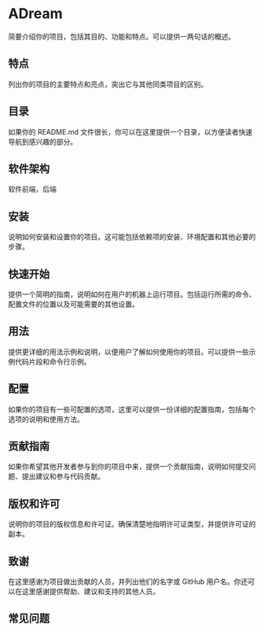 # ADream

简要介绍你的项目，包括其目的、功能和特点。可以提供一两句话的概述。

## 特点

列出你的项目的主要特点和亮点，突出它与其他同类项目的区别。

## 目录

如果你的 README.md 文件很长，你可以在这里提供一个目录，以方便读者快速导航到感兴趣的部分。

## 软件架构

软件前端，后端

## 安装

说明如何安装和设置你的项目。这可能包括依赖项的安装、环境配置和其他必要的步骤。

## 快速开始

提供一个简明的指南，说明如何在用户的机器上运行项目。包括运行所需的命令、配置文件的位置以及可能需要的其他设置。

## 用法

提供更详细的用法示例和说明，以便用户了解如何使用你的项目。可以提供一些示例代码片段和命令行示例。

## 配置

如果你的项目有一些可配置的选项，这里可以提供一份详细的配置指南，包括每个选项的说明和使用方法。

## 贡献指南

如果你希望其他开发者参与到你的项目中来，提供一个贡献指南，说明如何提交问题、提出建议和参与代码贡献。

## 版权和许可

说明你的项目的版权信息和许可证。确保清楚地指明许可证类型，并提供许可证的副本。

## 致谢

在这里感谢为项目做出贡献的人员，并列出他们的名字或 GitHub 用户名。你还可以在这里感谢提供帮助、建议和支持的其他人员。

## 常见问题
